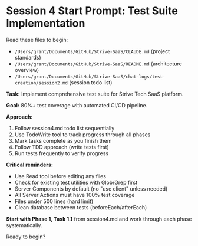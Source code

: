 # Session 4 Start Prompt: Test Suite Implementation

Read these files to begin:
- `/Users/grant/Documents/GitHub/Strive-SaaS/CLAUDE.md` (project standards)
- `/Users/grant/Documents/GitHub/Strive-SaaS/README.md` (architecture overview)
- `/Users/grant/Documents/GitHub/Strive-SaaS/chat-logs/test-creation/session2.md` (session todo list)

**Task:** Implement comprehensive test suite for Strive Tech SaaS platform.

**Goal:** 80%+ test coverage with automated CI/CD pipeline.

**Approach:**
1. Follow session4.md todo list sequentially
2. Use TodoWrite tool to track progress through all phases
3. Mark tasks complete as you finish them
4. Follow TDD approach (write tests first)
5. Run tests frequently to verify progress

**Critical reminders:**
- Use Read tool before editing any files
- Check for existing test utilities with Glob/Grep first
- Server Components by default (no "use client" unless needed)
- All Server Actions must have 100% test coverage
- Files under 500 lines (hard limit)
- Clean database between tests (beforeEach/afterEach)

**Start with Phase 1, Task 1.1** from session4.md and work through each phase systematically.

Ready to begin?
